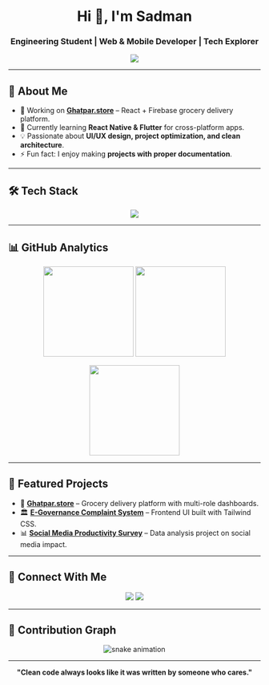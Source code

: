 <!-- Header -->
<h1 align="center">Hi 👋, I'm Sadman</h1>
<h3 align="center">Engineering Student | Web & Mobile Developer | Tech Explorer</h3>

<!-- Typing Animation -->
<p align="center">
  <a href="https://git.io/typing-svg">
    <img src="https://readme-typing-svg.herokuapp.com?font=Fira+Code&pause=1000&color=00C4FF&center=true&vCenter=true&width=550&lines=Engineering+Student;Web+Developer;Mobile+App+Developer;Always+Learning+New+Technologies">
  </a>
</p>

---

## 🚀 About Me  
- 🔭 Working on **[Ghatpar.store](https://github.com/yourusername/ghatpar)** – React + Firebase grocery delivery platform.  
- 🌱 Currently learning **React Native & Flutter** for cross-platform apps.  
- 💡 Passionate about **UI/UX design, project optimization, and clean architecture**.  
- ⚡ Fun fact: I enjoy making **projects with proper documentation**.

---

## 🛠 Tech Stack  

<p align="center">
  <img src="https://skillicons.dev/icons?i=js,ts,python,dart,react,next,flutter,tailwind,firebase,git,vscode,androidstudio" />
</p>

---

## 📊 GitHub Analytics  

<p align="center">
  <img src="https://github-readme-stats.vercel.app/api?username=Sadman&show_icons=true&theme=dark&count_private=true&hide_border=true" height="180">
  <img src="https://github-readme-streak-stats.herokuapp.com/?user=Sadman&theme=dark&hide_border=true" height="180">
</p>

<p align="center">
  <img src="https://github-readme-stats.vercel.app/api/top-langs/?username=Sadman&layout=compact&theme=dark&hide_border=true" height="180">
</p>

---

## 🌟 Featured Projects  

- 🚀 **[Ghatpar.store](https://github.com/yourusername/ghatpar)** – Grocery delivery platform with multi-role dashboards.  
- 🏛 **[E-Governance Complaint System](https://sadmansakibshaon.github.io/E-Governance-Complaint-Management-System-for-Urban-Municipal-Services/)** – Frontend UI built with Tailwind CSS.  
- 📊 **[Social Media Productivity Survey](https://github.com/yourusername/social-media-productivity)** – Data analysis project on social media impact.

---

## 🤝 Connect With Me  

<p align="center">
  <a href="https://www.linkedin.com/in/sadmansakibshaon/"><img src="https://img.shields.io/badge/-LinkedIn-0077B5?style=for-the-badge&logo=linkedin&logoColor=white"></a>
  <a href="mailto:sadmansakib9653@gmail.com"><img src="https://img.shields.io/badge/-Gmail-D14836?style=for-the-badge&logo=gmail&logoColor=white"></a>
</p>

---

## 🐍 Contribution Graph  

<p align="center">
  <img src="https://github.com/Sadman/Sadman/blob/output/github-contribution-grid-snake.svg" alt="snake animation">
</p>

---

<p align="center"><b>"Clean code always looks like it was written by someone who cares."</b></p>
